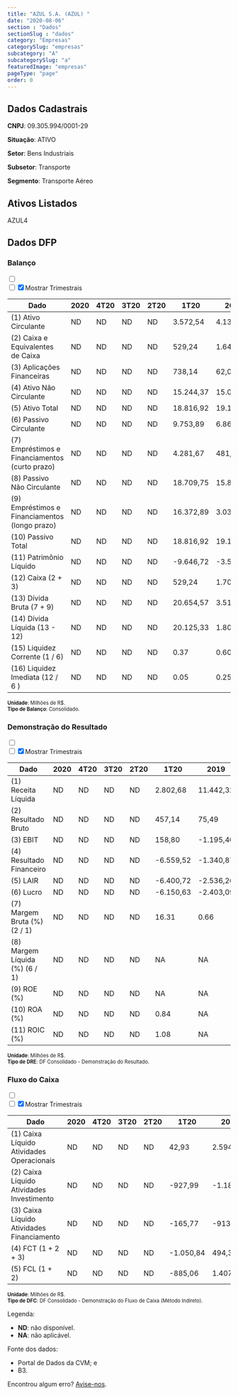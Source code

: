 ```yaml
---  
title: "AZUL S.A. (AZUL) "  
date: "2020-08-06"  
section : "Dados"  
sectionSlug : "dados"  
category: "Empresas"  
categorySlug: "empresas"  
subcategory: "A"  
subcategorySlug: "a"  
featuredImage: "empresas"  
pageType: "page"  
order: 0  
---
```



## Dados Cadastrais


**CNPJ**: 09.305.994/0001-29

**Situação**: ATIVO

**Setor**: Bens Industriais

**Subsetor**: Transporte

**Segmento**: Transporte Aéreo


## Ativos Listados


AZUL4 


## Dados DFP

### Balanço
  
<input type='checkbox' class='toggleCommand' id='toggleBalanco' name='toggleBalanco'>  
<div class='filter-group-balanco'>  
<div class='check_button_balanco'>  
<label for='toggleBalanco'>  
<input type='checkbox' data-filter-col='trimBalanco'><input type='checkbox' data-filter-col='trimBalanco' checked><span>Mostrar Trimestrais</span>  
</label>  
</div>  
</div>  
<div class='overflow balancoTableWrapper'>  
<table class='balancoTable'>  
<thead>  
<tr>  
<th class='dataHeader fixedLeftColumn'>Dado</th>  
<th>2020</th>  
<th class='trimHeader' data-col='trimBalanco'>4T20</th>  
<th class='trimHeader' data-col='trimBalanco'>3T20</th>  
<th class='trimHeader' data-col='trimBalanco'>2T20</th>  
<th class='trimHeader' data-col='trimBalanco'>1T20</th>  
<th>2019</th>  
<th class='trimHeader' data-col='trimBalanco'>4T19</th>  
<th class='trimHeader' data-col='trimBalanco'>3T19</th>  
<th class='trimHeader' data-col='trimBalanco'>2T19</th>  
<th class='trimHeader' data-col='trimBalanco'>1T19</th>  
<th>2018</th>  
<th class='trimHeader' data-col='trimBalanco'>4T18</th>  
<th class='trimHeader' data-col='trimBalanco'>3T18</th>  
<th class='trimHeader' data-col='trimBalanco'>2T18</th>  
<th class='trimHeader' data-col='trimBalanco'>1T18</th>  
<th>2017</th>  
<th class='trimHeader' data-col='trimBalanco'>4T17</th>  
<th class='trimHeader' data-col='trimBalanco'>3T17</th>  
<th class='trimHeader' data-col='trimBalanco'>2T17</th>  
<th class='trimHeader' data-col='trimBalanco'>1T17</th>  
<th>2016</th>  
<th class='trimHeader' data-col='trimBalanco'>4T16</th>  
<th class='trimHeader' data-col='trimBalanco'>3T16</th>  
<th class='trimHeader' data-col='trimBalanco'>2T16</th>  
<th class='trimHeader' data-col='trimBalanco'>1T16</th>  
<th>2015</th>  
<th class='trimHeader' data-col='trimBalanco'>4T15</th>  
<th class='trimHeader' data-col='trimBalanco'>3T15</th>  
<th class='trimHeader' data-col='trimBalanco'>2T15</th>  
<th class='trimHeader' data-col='trimBalanco'>1T15</th>  
</tr>  
</thead>  
<tbody>  
<tr class='trContaAtivo'>  
<td class='leftAlignCell rowDescription fixedLeftColumn'>(1) Ativo Circulante</td>  
<td>ND</td>  
<td data-col='trimBalanco' class='trimData'>ND</td>  
<td data-col='trimBalanco' class='trimData'>ND</td>  
<td data-col='trimBalanco' class='trimData'>ND</td>  
<td data-col='trimBalanco' class='trimData'>3.572,54</td>  
<td>4.138,73</td>  
<td data-col='trimBalanco' class='trimData'>4.138,73</td>  
<td data-col='trimBalanco' class='trimData'>4.055,77</td>  
<td data-col='trimBalanco' class='trimData'>3.888,64</td>  
<td data-col='trimBalanco' class='trimData'>3.585,74</td>  
<td>3.690,19</td>  
<td data-col='trimBalanco' class='trimData'>3.521,80</td>  
<td data-col='trimBalanco' class='trimData'>3.623,93</td>  
<td data-col='trimBalanco' class='trimData'>3.423,94</td>  
<td data-col='trimBalanco' class='trimData'>3.103,51</td>  
<td>3.304,34</td>  
<td data-col='trimBalanco' class='trimData'>3.304,34</td>  
<td data-col='trimBalanco' class='trimData'>2.663,01</td>  
<td data-col='trimBalanco' class='trimData'>2.639,74</td>  
<td data-col='trimBalanco' class='trimData'>3.304,34</td>  
<td>1.910,33</td>  
<td data-col='trimBalanco' class='trimData'>1.910,33</td>  
<td data-col='trimBalanco' class='trimData'>1.910,33</td>  
<td data-col='trimBalanco' class='trimData'>1.910,33</td>  
<td data-col='trimBalanco' class='trimData'>1.910,33</td>  
<td>1.855,10</td>  
<td data-col='trimBalanco' class='trimData'>1.855,10</td>  
<td data-col='trimBalanco' class='trimData'>ND</td>  
<td data-col='trimBalanco' class='trimData'>ND</td>  
<td data-col='trimBalanco' class='trimData'>ND</td>  
</tr>  
<tr class='trContaAtivo'>  
<td class='leftAlignCell rowDescription fixedLeftColumn'>(2) Caixa e Equivalentes de Caixa</td>  
<td>ND</td>  
<td data-col='trimBalanco' class='trimData'>ND</td>  
<td data-col='trimBalanco' class='trimData'>ND</td>  
<td data-col='trimBalanco' class='trimData'>ND</td>  
<td data-col='trimBalanco' class='trimData'>529,24</td>  
<td>1.647,88</td>  
<td data-col='trimBalanco' class='trimData'>1.647,88</td>  
<td data-col='trimBalanco' class='trimData'>1.522,08</td>  
<td data-col='trimBalanco' class='trimData'>1.213,00</td>  
<td data-col='trimBalanco' class='trimData'>908,39</td>  
<td>1.169,14</td>  
<td data-col='trimBalanco' class='trimData'>1.169,14</td>  
<td data-col='trimBalanco' class='trimData'>893,68</td>  
<td data-col='trimBalanco' class='trimData'>848,96</td>  
<td data-col='trimBalanco' class='trimData'>738,94</td>  
<td>762,32</td>  
<td data-col='trimBalanco' class='trimData'>762,32</td>  
<td data-col='trimBalanco' class='trimData'>485,86</td>  
<td data-col='trimBalanco' class='trimData'>500,91</td>  
<td data-col='trimBalanco' class='trimData'>762,32</td>  
<td>549,16</td>  
<td data-col='trimBalanco' class='trimData'>549,16</td>  
<td data-col='trimBalanco' class='trimData'>549,16</td>  
<td data-col='trimBalanco' class='trimData'>549,16</td>  
<td data-col='trimBalanco' class='trimData'>549,16</td>  
<td>636,50</td>  
<td data-col='trimBalanco' class='trimData'>636,50</td>  
<td data-col='trimBalanco' class='trimData'>ND</td>  
<td data-col='trimBalanco' class='trimData'>ND</td>  
<td data-col='trimBalanco' class='trimData'>ND</td>  
</tr>  
<tr class='trContaAtivo'>  
<td class='leftAlignCell rowDescription fixedLeftColumn'>(3) Aplicações Financeiras</td>  
<td>ND</td>  
<td data-col='trimBalanco' class='trimData'>ND</td>  
<td data-col='trimBalanco' class='trimData'>ND</td>  
<td data-col='trimBalanco' class='trimData'>ND</td>  
<td data-col='trimBalanco' class='trimData'>738,14</td>  
<td>62,01</td>  
<td data-col='trimBalanco' class='trimData'>62,01</td>  
<td data-col='trimBalanco' class='trimData'>41,05</td>  
<td data-col='trimBalanco' class='trimData'>261,78</td>  
<td data-col='trimBalanco' class='trimData'>396,82</td>  
<td>517,42</td>  
<td data-col='trimBalanco' class='trimData'>517,42</td>  
<td data-col='trimBalanco' class='trimData'>667,62</td>  
<td data-col='trimBalanco' class='trimData'>725,84</td>  
<td data-col='trimBalanco' class='trimData'>631,62</td>  
<td>1.044,96</td>  
<td data-col='trimBalanco' class='trimData'>1.044,96</td>  
<td data-col='trimBalanco' class='trimData'>971,65</td>  
<td data-col='trimBalanco' class='trimData'>973,24</td>  
<td data-col='trimBalanco' class='trimData'>1.044,96</td>  
<td>384,62</td>  
<td data-col='trimBalanco' class='trimData'>384,62</td>  
<td data-col='trimBalanco' class='trimData'>384,62</td>  
<td data-col='trimBalanco' class='trimData'>384,62</td>  
<td data-col='trimBalanco' class='trimData'>384,62</td>  
<td>110,57</td>  
<td data-col='trimBalanco' class='trimData'>110,57</td>  
<td data-col='trimBalanco' class='trimData'>ND</td>  
<td data-col='trimBalanco' class='trimData'>ND</td>  
<td data-col='trimBalanco' class='trimData'>ND</td>  
</tr>  
<tr class='trContaAtivo'>  
<td class='leftAlignCell rowDescription fixedLeftColumn'>(4) Ativo Não Circulante</td>  
<td>ND</td>  
<td data-col='trimBalanco' class='trimData'>ND</td>  
<td data-col='trimBalanco' class='trimData'>ND</td>  
<td data-col='trimBalanco' class='trimData'>ND</td>  
<td data-col='trimBalanco' class='trimData'>15.244,37</td>  
<td>15.058,76</td>  
<td data-col='trimBalanco' class='trimData'>15.058,76</td>  
<td data-col='trimBalanco' class='trimData'>14.552,91</td>  
<td data-col='trimBalanco' class='trimData'>13.847,39</td>  
<td data-col='trimBalanco' class='trimData'>13.156,34</td>  
<td>12.404,20</td>  
<td data-col='trimBalanco' class='trimData'>8.271,41</td>  
<td data-col='trimBalanco' class='trimData'>7.824,09</td>  
<td data-col='trimBalanco' class='trimData'>7.539,55</td>  
<td data-col='trimBalanco' class='trimData'>7.297,81</td>  
<td>7.012,27</td>  
<td data-col='trimBalanco' class='trimData'>7.012,27</td>  
<td data-col='trimBalanco' class='trimData'>6.346,83</td>  
<td data-col='trimBalanco' class='trimData'>6.544,55</td>  
<td data-col='trimBalanco' class='trimData'>7.012,27</td>  
<td>6.490,08</td>  
<td data-col='trimBalanco' class='trimData'>6.490,08</td>  
<td data-col='trimBalanco' class='trimData'>6.490,08</td>  
<td data-col='trimBalanco' class='trimData'>6.490,08</td>  
<td data-col='trimBalanco' class='trimData'>6.490,08</td>  
<td>5.984,06</td>  
<td data-col='trimBalanco' class='trimData'>5.984,06</td>  
<td data-col='trimBalanco' class='trimData'>ND</td>  
<td data-col='trimBalanco' class='trimData'>ND</td>  
<td data-col='trimBalanco' class='trimData'>ND</td>  
</tr>  
<tr class='trContaAtivo'>  
<td class='leftAlignCell rowDescription fixedLeftColumn'>(5) Ativo Total</td>  
<td>ND</td>  
<td data-col='trimBalanco' class='trimData'>ND</td>  
<td data-col='trimBalanco' class='trimData'>ND</td>  
<td data-col='trimBalanco' class='trimData'>ND</td>  
<td data-col='trimBalanco' class='trimData'>18.816,92</td>  
<td>19.197,49</td>  
<td data-col='trimBalanco' class='trimData'>19.197,49</td>  
<td data-col='trimBalanco' class='trimData'>18.608,68</td>  
<td data-col='trimBalanco' class='trimData'>17.736,03</td>  
<td data-col='trimBalanco' class='trimData'>16.742,08</td>  
<td>16.094,40</td>  
<td data-col='trimBalanco' class='trimData'>11.793,21</td>  
<td data-col='trimBalanco' class='trimData'>11.448,01</td>  
<td data-col='trimBalanco' class='trimData'>10.963,49</td>  
<td data-col='trimBalanco' class='trimData'>10.401,32</td>  
<td>10.316,62</td>  
<td data-col='trimBalanco' class='trimData'>10.316,62</td>  
<td data-col='trimBalanco' class='trimData'>9.009,84</td>  
<td data-col='trimBalanco' class='trimData'>9.184,30</td>  
<td data-col='trimBalanco' class='trimData'>10.316,62</td>  
<td>8.400,41</td>  
<td data-col='trimBalanco' class='trimData'>8.400,41</td>  
<td data-col='trimBalanco' class='trimData'>8.400,41</td>  
<td data-col='trimBalanco' class='trimData'>8.400,41</td>  
<td data-col='trimBalanco' class='trimData'>8.400,41</td>  
<td>7.839,16</td>  
<td data-col='trimBalanco' class='trimData'>7.839,16</td>  
<td data-col='trimBalanco' class='trimData'>ND</td>  
<td data-col='trimBalanco' class='trimData'>ND</td>  
<td data-col='trimBalanco' class='trimData'>ND</td>  
</tr>  
<tr class='trContaPassivo'>  
<td class='leftAlignCell rowDescription fixedLeftColumn'>(6) Passivo Circulante</td>  
<td>ND</td>  
<td data-col='trimBalanco' class='trimData'>ND</td>  
<td data-col='trimBalanco' class='trimData'>ND</td>  
<td data-col='trimBalanco' class='trimData'>ND</td>  
<td data-col='trimBalanco' class='trimData'>9.753,89</td>  
<td>6.862,02</td>  
<td data-col='trimBalanco' class='trimData'>6.862,02</td>  
<td data-col='trimBalanco' class='trimData'>6.061,99</td>  
<td data-col='trimBalanco' class='trimData'>5.735,15</td>  
<td data-col='trimBalanco' class='trimData'>5.193,44</td>  
<td>5.275,92</td>  
<td data-col='trimBalanco' class='trimData'>4.056,79</td>  
<td data-col='trimBalanco' class='trimData'>3.866,52</td>  
<td data-col='trimBalanco' class='trimData'>3.620,93</td>  
<td data-col='trimBalanco' class='trimData'>3.316,58</td>  
<td>3.334,36</td>  
<td data-col='trimBalanco' class='trimData'>3.334,36</td>  
<td data-col='trimBalanco' class='trimData'>3.806,83</td>  
<td data-col='trimBalanco' class='trimData'>3.625,78</td>  
<td data-col='trimBalanco' class='trimData'>3.334,36</td>  
<td>3.617,64</td>  
<td data-col='trimBalanco' class='trimData'>3.617,64</td>  
<td data-col='trimBalanco' class='trimData'>3.617,64</td>  
<td data-col='trimBalanco' class='trimData'>3.617,64</td>  
<td data-col='trimBalanco' class='trimData'>3.617,64</td>  
<td>4.059,82</td>  
<td data-col='trimBalanco' class='trimData'>4.059,82</td>  
<td data-col='trimBalanco' class='trimData'>ND</td>  
<td data-col='trimBalanco' class='trimData'>ND</td>  
<td data-col='trimBalanco' class='trimData'>ND</td>  
</tr>  
<tr class='trContaPassivo'>  
<td class='leftAlignCell rowDescription fixedLeftColumn'>(7) Empréstimos e Financiamentos (curto prazo)</td>  
<td>ND</td>  
<td data-col='trimBalanco' class='trimData'>ND</td>  
<td data-col='trimBalanco' class='trimData'>ND</td>  
<td data-col='trimBalanco' class='trimData'>ND</td>  
<td data-col='trimBalanco' class='trimData'>4.281,67</td>  
<td>481,23</td>  
<td data-col='trimBalanco' class='trimData'>481,23</td>  
<td data-col='trimBalanco' class='trimData'>273,61</td>  
<td data-col='trimBalanco' class='trimData'>227,30</td>  
<td data-col='trimBalanco' class='trimData'>155,74</td>  
<td>158,81</td>  
<td data-col='trimBalanco' class='trimData'>335,05</td>  
<td data-col='trimBalanco' class='trimData'>435,75</td>  
<td data-col='trimBalanco' class='trimData'>542,30</td>  
<td data-col='trimBalanco' class='trimData'>581,57</td>  
<td>568,23</td>  
<td data-col='trimBalanco' class='trimData'>568,23</td>  
<td data-col='trimBalanco' class='trimData'>1.011,12</td>  
<td data-col='trimBalanco' class='trimData'>1.101,16</td>  
<td data-col='trimBalanco' class='trimData'>568,23</td>  
<td>985,24</td>  
<td data-col='trimBalanco' class='trimData'>985,24</td>  
<td data-col='trimBalanco' class='trimData'>985,24</td>  
<td data-col='trimBalanco' class='trimData'>985,24</td>  
<td data-col='trimBalanco' class='trimData'>985,24</td>  
<td>1.249,30</td>  
<td data-col='trimBalanco' class='trimData'>1.249,30</td>  
<td data-col='trimBalanco' class='trimData'>ND</td>  
<td data-col='trimBalanco' class='trimData'>ND</td>  
<td data-col='trimBalanco' class='trimData'>ND</td>  
</tr>  
<tr class='trContaPassivo'>  
<td class='leftAlignCell rowDescription fixedLeftColumn'>(8) Passivo Não Circulante</td>  
<td>ND</td>  
<td data-col='trimBalanco' class='trimData'>ND</td>  
<td data-col='trimBalanco' class='trimData'>ND</td>  
<td data-col='trimBalanco' class='trimData'>ND</td>  
<td data-col='trimBalanco' class='trimData'>18.709,75</td>  
<td>15.854,64</td>  
<td data-col='trimBalanco' class='trimData'>15.854,64</td>  
<td data-col='trimBalanco' class='trimData'>13.191,48</td>  
<td data-col='trimBalanco' class='trimData'>12.089,31</td>  
<td data-col='trimBalanco' class='trimData'>12.020,53</td>  
<td>11.968,52</td>  
<td data-col='trimBalanco' class='trimData'>4.572,71</td>  
<td data-col='trimBalanco' class='trimData'>4.631,75</td>  
<td data-col='trimBalanco' class='trimData'>4.477,19</td>  
<td data-col='trimBalanco' class='trimData'>4.066,02</td>  
<td>4.148,65</td>  
<td data-col='trimBalanco' class='trimData'>4.148,65</td>  
<td data-col='trimBalanco' class='trimData'>2.685,45</td>  
<td data-col='trimBalanco' class='trimData'>3.270,34</td>  
<td data-col='trimBalanco' class='trimData'>4.148,65</td>  
<td>3.780,78</td>  
<td data-col='trimBalanco' class='trimData'>3.780,78</td>  
<td data-col='trimBalanco' class='trimData'>3.780,78</td>  
<td data-col='trimBalanco' class='trimData'>3.780,78</td>  
<td data-col='trimBalanco' class='trimData'>3.780,78</td>  
<td>4.171,51</td>  
<td data-col='trimBalanco' class='trimData'>4.171,51</td>  
<td data-col='trimBalanco' class='trimData'>ND</td>  
<td data-col='trimBalanco' class='trimData'>ND</td>  
<td data-col='trimBalanco' class='trimData'>ND</td>  
</tr>  
<tr class='trContaPassivo'>  
<td class='leftAlignCell rowDescription fixedLeftColumn'>(9) Empréstimos e Financiamentos (longo prazo)</td>  
<td>ND</td>  
<td data-col='trimBalanco' class='trimData'>ND</td>  
<td data-col='trimBalanco' class='trimData'>ND</td>  
<td data-col='trimBalanco' class='trimData'>ND</td>  
<td data-col='trimBalanco' class='trimData'>16.372,89</td>  
<td>3.036,93</td>  
<td data-col='trimBalanco' class='trimData'>3.036,93</td>  
<td data-col='trimBalanco' class='trimData'>3.121,66</td>  
<td data-col='trimBalanco' class='trimData'>2.823,92</td>  
<td data-col='trimBalanco' class='trimData'>2.882,44</td>  
<td>2.597,31</td>  
<td data-col='trimBalanco' class='trimData'>3.370,97</td>  
<td data-col='trimBalanco' class='trimData'>3.317,42</td>  
<td data-col='trimBalanco' class='trimData'>3.292,21</td>  
<td data-col='trimBalanco' class='trimData'>2.806,04</td>  
<td>2.921,65</td>  
<td data-col='trimBalanco' class='trimData'>2.921,65</td>  
<td data-col='trimBalanco' class='trimData'>1.893,85</td>  
<td data-col='trimBalanco' class='trimData'>2.540,69</td>  
<td data-col='trimBalanco' class='trimData'>2.921,65</td>  
<td>3.049,26</td>  
<td data-col='trimBalanco' class='trimData'>3.049,26</td>  
<td data-col='trimBalanco' class='trimData'>3.049,26</td>  
<td data-col='trimBalanco' class='trimData'>3.049,26</td>  
<td data-col='trimBalanco' class='trimData'>3.049,26</td>  
<td>3.561,64</td>  
<td data-col='trimBalanco' class='trimData'>3.561,64</td>  
<td data-col='trimBalanco' class='trimData'>ND</td>  
<td data-col='trimBalanco' class='trimData'>ND</td>  
<td data-col='trimBalanco' class='trimData'>ND</td>  
</tr>  
<tr class='trContaPassivo'>  
<td class='leftAlignCell rowDescription fixedLeftColumn'>(10) Passivo Total</td>  
<td>ND</td>  
<td data-col='trimBalanco' class='trimData'>ND</td>  
<td data-col='trimBalanco' class='trimData'>ND</td>  
<td data-col='trimBalanco' class='trimData'>ND</td>  
<td data-col='trimBalanco' class='trimData'>18.816,92</td>  
<td>19.197,49</td>  
<td data-col='trimBalanco' class='trimData'>19.197,49</td>  
<td data-col='trimBalanco' class='trimData'>18.608,68</td>  
<td data-col='trimBalanco' class='trimData'>17.736,03</td>  
<td data-col='trimBalanco' class='trimData'>16.742,08</td>  
<td>16.094,40</td>  
<td data-col='trimBalanco' class='trimData'>11.793,21</td>  
<td data-col='trimBalanco' class='trimData'>11.448,01</td>  
<td data-col='trimBalanco' class='trimData'>10.963,49</td>  
<td data-col='trimBalanco' class='trimData'>10.401,32</td>  
<td>10.316,62</td>  
<td data-col='trimBalanco' class='trimData'>10.316,62</td>  
<td data-col='trimBalanco' class='trimData'>9.009,84</td>  
<td data-col='trimBalanco' class='trimData'>9.184,30</td>  
<td data-col='trimBalanco' class='trimData'>10.316,62</td>  
<td>8.400,41</td>  
<td data-col='trimBalanco' class='trimData'>8.400,41</td>  
<td data-col='trimBalanco' class='trimData'>8.400,41</td>  
<td data-col='trimBalanco' class='trimData'>8.400,41</td>  
<td data-col='trimBalanco' class='trimData'>8.400,41</td>  
<td>7.839,16</td>  
<td data-col='trimBalanco' class='trimData'>7.839,16</td>  
<td data-col='trimBalanco' class='trimData'>ND</td>  
<td data-col='trimBalanco' class='trimData'>ND</td>  
<td data-col='trimBalanco' class='trimData'>ND</td>  
</tr>  
<tr class='trContaPassivo'>  
<td class='leftAlignCell rowDescription fixedLeftColumn'>(11) Patrimônio Líquido</td>  
<td>ND</td>  
<td data-col='trimBalanco' class='trimData'>ND</td>  
<td data-col='trimBalanco' class='trimData'>ND</td>  
<td data-col='trimBalanco' class='trimData'>ND</td>  
<td class='negativeNumber trimData' data-col='trimBalanco' >-9.646,72</td>  
<td class='negativeNumber'>-3.519,17</td>  
<td class='negativeNumber trimData' data-col='trimBalanco' >-3.519,17</td>  
<td class='negativeNumber trimData' data-col='trimBalanco' >-644,79</td>  
<td class='negativeNumber trimData' data-col='trimBalanco' >-88,43</td>  
<td class='negativeNumber trimData' data-col='trimBalanco' >-471,89</td>  
<td class='negativeNumber'>-1.150,04</td>  
<td data-col='trimBalanco' class='trimData'>3.163,70</td>  
<td data-col='trimBalanco' class='trimData'>2.949,75</td>  
<td data-col='trimBalanco' class='trimData'>2.865,36</td>  
<td data-col='trimBalanco' class='trimData'>3.018,72</td>  
<td>2.833,61</td>  
<td data-col='trimBalanco' class='trimData'>2.833,61</td>  
<td data-col='trimBalanco' class='trimData'>2.517,57</td>  
<td data-col='trimBalanco' class='trimData'>2.288,17</td>  
<td data-col='trimBalanco' class='trimData'>2.833,61</td>  
<td>1.001,99</td>  
<td data-col='trimBalanco' class='trimData'>1.001,99</td>  
<td data-col='trimBalanco' class='trimData'>1.001,99</td>  
<td data-col='trimBalanco' class='trimData'>1.001,99</td>  
<td data-col='trimBalanco' class='trimData'>1.001,99</td>  
<td class='negativeNumber'>-392,17</td>  
<td class='negativeNumber trimData' data-col='trimBalanco' >-392,17</td>  
<td data-col='trimBalanco' class='trimData'>ND</td>  
<td data-col='trimBalanco' class='trimData'>ND</td>  
<td data-col='trimBalanco' class='trimData'>ND</td>  
</tr>  
<tr>  
<td class='leftAlignCell rowDescription fixedLeftColumn'>(12) Caixa (2 + 3)</td>  
<td>ND</td>  
<td data-col='trimBalanco' class='trimData'>ND</td>  
<td data-col='trimBalanco' class='trimData'>ND</td>  
<td data-col='trimBalanco' class='trimData'>ND</td>  
<td class='positiveNumber trimData' data-col='trimBalanco'>529,24</td>  
<td class='positiveNumber'>1.709,89</td>  
<td class='positiveNumber trimData' data-col='trimBalanco'>1.647,88</td>  
<td class='positiveNumber trimData' data-col='trimBalanco'>1.522,08</td>  
<td class='positiveNumber trimData' data-col='trimBalanco'>1.213,00</td>  
<td class='positiveNumber trimData' data-col='trimBalanco'>908,39</td>  
<td class='positiveNumber'>1.686,56</td>  
<td class='positiveNumber trimData' data-col='trimBalanco'>1.169,14</td>  
<td class='positiveNumber trimData' data-col='trimBalanco'>893,68</td>  
<td class='positiveNumber trimData' data-col='trimBalanco'>848,96</td>  
<td class='positiveNumber trimData' data-col='trimBalanco'>738,94</td>  
<td class='positiveNumber'>1.807,28</td>  
<td class='positiveNumber trimData' data-col='trimBalanco'>762,32</td>  
<td class='positiveNumber trimData' data-col='trimBalanco'>485,86</td>  
<td class='positiveNumber trimData' data-col='trimBalanco'>500,91</td>  
<td class='positiveNumber trimData' data-col='trimBalanco'>762,32</td>  
<td class='positiveNumber'>933,78</td>  
<td class='positiveNumber trimData' data-col='trimBalanco'>549,16</td>  
<td class='positiveNumber trimData' data-col='trimBalanco'>549,16</td>  
<td class='positiveNumber trimData' data-col='trimBalanco'>549,16</td>  
<td class='positiveNumber trimData' data-col='trimBalanco'>549,16</td>  
<td class='positiveNumber'>747,07</td>  
<td class='positiveNumber trimData' data-col='trimBalanco'>636,50</td>  
<td data-col='trimBalanco' class='trimData'>ND</td>  
<td data-col='trimBalanco' class='trimData'>ND</td>  
<td data-col='trimBalanco' class='trimData'>ND</td>  
</tr>  
<tr class='trDividaBruta'>  
<td class='leftAlignCell rowDescription fixedLeftColumn'>(13) Dívida Bruta (7 + 9)</td>  
<td>ND</td>  
<td data-col='trimBalanco' class='trimData'>ND</td>  
<td data-col='trimBalanco' class='trimData'>ND</td>  
<td data-col='trimBalanco' class='trimData'>ND</td>  
<td class='negativeNumber trimData' data-col='trimBalanco'>20.654,57</td>  
<td class='negativeNumber'>3.518,16</td>  
<td class='negativeNumber trimData' data-col='trimBalanco'>3.518,16</td>  
<td class='negativeNumber trimData' data-col='trimBalanco'>3.395,28</td>  
<td class='negativeNumber trimData' data-col='trimBalanco'>3.051,22</td>  
<td class='negativeNumber trimData' data-col='trimBalanco'>3.038,18</td>  
<td class='negativeNumber'>2.756,13</td>  
<td class='negativeNumber trimData' data-col='trimBalanco'>3.706,02</td>  
<td class='negativeNumber trimData' data-col='trimBalanco'>3.753,17</td>  
<td class='negativeNumber trimData' data-col='trimBalanco'>3.834,52</td>  
<td class='negativeNumber trimData' data-col='trimBalanco'>3.387,60</td>  
<td class='negativeNumber'>3.489,89</td>  
<td class='negativeNumber trimData' data-col='trimBalanco'>3.489,89</td>  
<td class='negativeNumber trimData' data-col='trimBalanco'>2.904,96</td>  
<td class='negativeNumber trimData' data-col='trimBalanco'>3.641,85</td>  
<td class='negativeNumber trimData' data-col='trimBalanco'>3.489,89</td>  
<td class='negativeNumber'>4.034,49</td>  
<td class='negativeNumber trimData' data-col='trimBalanco'>4.034,49</td>  
<td class='negativeNumber trimData' data-col='trimBalanco'>4.034,49</td>  
<td class='negativeNumber trimData' data-col='trimBalanco'>4.034,49</td>  
<td class='negativeNumber trimData' data-col='trimBalanco'>4.034,49</td>  
<td class='negativeNumber'>4.810,94</td>  
<td class='negativeNumber trimData' data-col='trimBalanco'>4.810,94</td>  
<td data-col='trimBalanco' class='trimData'>ND</td>  
<td data-col='trimBalanco' class='trimData'>ND</td>  
<td data-col='trimBalanco' class='trimData'>ND</td>  
</tr>  
<tr>  
<td class='leftAlignCell rowDescription fixedLeftColumn'>(14) Dívida Líquida  (13 - 12)</td>  
<td>ND</td>  
<td data-col='trimBalanco' class='trimData'>ND</td>  
<td data-col='trimBalanco' class='trimData'>ND</td>  
<td data-col='trimBalanco' class='trimData'>ND</td>  
<td class='negativeNumber trimData' data-col='trimBalanco'>20.125,33</td>  
<td class='negativeNumber'>1.808,27</td>  
<td class='negativeNumber trimData' data-col='trimBalanco'>1.870,28</td>  
<td class='negativeNumber trimData' data-col='trimBalanco'>1.873,19</td>  
<td class='negativeNumber trimData' data-col='trimBalanco'>1.838,22</td>  
<td class='negativeNumber trimData' data-col='trimBalanco'>2.129,79</td>  
<td class='negativeNumber'>1.069,57</td>  
<td class='negativeNumber trimData' data-col='trimBalanco'>2.536,89</td>  
<td class='negativeNumber trimData' data-col='trimBalanco'>2.859,49</td>  
<td class='negativeNumber trimData' data-col='trimBalanco'>2.985,56</td>  
<td class='negativeNumber trimData' data-col='trimBalanco'>2.648,66</td>  
<td class='negativeNumber'>1.682,61</td>  
<td class='negativeNumber trimData' data-col='trimBalanco'>2.727,57</td>  
<td class='negativeNumber trimData' data-col='trimBalanco'>2.419,10</td>  
<td class='negativeNumber trimData' data-col='trimBalanco'>3.140,94</td>  
<td class='negativeNumber trimData' data-col='trimBalanco'>2.727,57</td>  
<td class='negativeNumber'>3.100,72</td>  
<td class='negativeNumber trimData' data-col='trimBalanco'>3.485,33</td>  
<td class='negativeNumber trimData' data-col='trimBalanco'>3.485,33</td>  
<td class='negativeNumber trimData' data-col='trimBalanco'>3.485,33</td>  
<td class='negativeNumber trimData' data-col='trimBalanco'>3.485,33</td>  
<td class='negativeNumber'>4.063,87</td>  
<td class='negativeNumber trimData' data-col='trimBalanco'>4.174,44</td>  
<td data-col='trimBalanco' class='trimData'>ND</td>  
<td data-col='trimBalanco' class='trimData'>ND</td>  
<td data-col='trimBalanco' class='trimData'>ND</td>  
</tr>  
<tr>  
<td class='leftAlignCell rowDescription fixedLeftColumn'>(15) Liquidez Corrente (1 / 6)</td>  
<td>ND</td>  
<td data-col='trimBalanco' class='trimData'>ND</td>  
<td data-col='trimBalanco' class='trimData'>ND</td>  
<td data-col='trimBalanco' class='trimData'>ND</td>  
<td data-col='trimBalanco' class='trimData'>0.37</td>  
<td>0.60</td>  
<td data-col='trimBalanco' class='trimData'>0.60</td>  
<td data-col='trimBalanco' class='trimData'>0.67</td>  
<td data-col='trimBalanco' class='trimData'>0.68</td>  
<td data-col='trimBalanco' class='trimData'>0.69</td>  
<td>0.70</td>  
<td data-col='trimBalanco' class='trimData'>0.87</td>  
<td data-col='trimBalanco' class='trimData'>0.94</td>  
<td data-col='trimBalanco' class='trimData'>0.95</td>  
<td data-col='trimBalanco' class='trimData'>0.94</td>  
<td>0.99</td>  
<td data-col='trimBalanco' class='trimData'>0.99</td>  
<td data-col='trimBalanco' class='trimData'>0.70</td>  
<td data-col='trimBalanco' class='trimData'>0.73</td>  
<td data-col='trimBalanco' class='trimData'>0.99</td>  
<td>0.53</td>  
<td data-col='trimBalanco' class='trimData'>0.53</td>  
<td data-col='trimBalanco' class='trimData'>0.53</td>  
<td data-col='trimBalanco' class='trimData'>0.53</td>  
<td data-col='trimBalanco' class='trimData'>0.53</td>  
<td>0.46</td>  
<td data-col='trimBalanco' class='trimData'>0.46</td>  
<td data-col='trimBalanco' class='trimData'>ND</td>  
<td data-col='trimBalanco' class='trimData'>ND</td>  
<td data-col='trimBalanco' class='trimData'>ND</td>  
</tr>  
<tr>  
<td class='leftAlignCell rowDescription fixedLeftColumn'>(16) Liquidez Imediata  (12 / 6 )</td>  
<td>ND</td>  
<td data-col='trimBalanco' class='trimData'>ND</td>  
<td data-col='trimBalanco' class='trimData'>ND</td>  
<td data-col='trimBalanco' class='trimData'>ND</td>  
<td data-col='trimBalanco' class='trimData'>0.05</td>  
<td>0.25</td>  
<td data-col='trimBalanco' class='trimData'>0.24</td>  
<td data-col='trimBalanco' class='trimData'>0.25</td>  
<td data-col='trimBalanco' class='trimData'>0.21</td>  
<td data-col='trimBalanco' class='trimData'>0.17</td>  
<td>0.32</td>  
<td data-col='trimBalanco' class='trimData'>0.29</td>  
<td data-col='trimBalanco' class='trimData'>0.23</td>  
<td data-col='trimBalanco' class='trimData'>0.23</td>  
<td data-col='trimBalanco' class='trimData'>0.22</td>  
<td>0.54</td>  
<td data-col='trimBalanco' class='trimData'>0.23</td>  
<td data-col='trimBalanco' class='trimData'>0.13</td>  
<td data-col='trimBalanco' class='trimData'>0.14</td>  
<td data-col='trimBalanco' class='trimData'>0.23</td>  
<td>0.26</td>  
<td data-col='trimBalanco' class='trimData'>0.15</td>  
<td data-col='trimBalanco' class='trimData'>0.15</td>  
<td data-col='trimBalanco' class='trimData'>0.15</td>  
<td data-col='trimBalanco' class='trimData'>0.15</td>  
<td>0.18</td>  
<td data-col='trimBalanco' class='trimData'>0.16</td>  
<td data-col='trimBalanco' class='trimData'>ND</td>  
<td data-col='trimBalanco' class='trimData'>ND</td>  
<td data-col='trimBalanco' class='trimData'>ND</td>  
</tr>  
</tbody>  
</table>  
</div>  
<p style='font-size:0.7rem; margin:0px;'><strong>Unidade</strong>: Milhões de R$.</p>  
<p style='font-size:0.7rem; margin:0px;'><strong>Tipo de Balanço</strong>: Consolidado.</p>


### Demonstração do Resultado
  
<input type='checkbox' class='toggleCommand' id='toggleDRE' name='toggleDRE'>  
<div class='filter-group-dre'>  
<div class='check_button_dre'>  
<label for='toggleDRE'>  
<input type='checkbox' data-filter-col='trimDRE'><input type='checkbox' data-filter-col='trimDRE' checked><span>Mostrar Trimestrais</span>  
</label>  
</div>  
</div>  
<div class='overflow balancoTableWrapper'>  
<table class='balancoTable'>  
<thead>  
<tr>  
<th class='dataHeader fixedLeftColumn'>Dado</th>  
<th>2020</th>  
<th class='trimHeader' data-col='trimDRE'>4T20</th>  
<th class='trimHeader' data-col='trimDRE'>3T20</th>  
<th class='trimHeader' data-col='trimDRE'>2T20</th>  
<th class='trimHeader' data-col='trimDRE'>1T20</th>  
<th>2019</th>  
<th class='trimHeader' data-col='trimDRE'>4T19</th>  
<th class='trimHeader' data-col='trimDRE'>3T19</th>  
<th class='trimHeader' data-col='trimDRE'>2T19</th>  
<th class='trimHeader' data-col='trimDRE'>1T19</th>  
<th>2018</th>  
<th class='trimHeader' data-col='trimDRE'>4T18</th>  
<th class='trimHeader' data-col='trimDRE'>3T18</th>  
<th class='trimHeader' data-col='trimDRE'>2T18</th>  
<th class='trimHeader' data-col='trimDRE'>1T18</th>  
<th>2017</th>  
<th class='trimHeader' data-col='trimDRE'>4T17</th>  
<th class='trimHeader' data-col='trimDRE'>3T17</th>  
<th class='trimHeader' data-col='trimDRE'>2T17</th>  
<th class='trimHeader' data-col='trimDRE'>1T17</th>  
<th>2016</th>  
<th class='trimHeader' data-col='trimDRE'>4T16</th>  
<th class='trimHeader' data-col='trimDRE'>3T16</th>  
<th class='trimHeader' data-col='trimDRE'>2T16</th>  
<th class='trimHeader' data-col='trimDRE'>1T16</th>  
<th>2015</th>  
<th class='trimHeader' data-col='trimDRE'>4T15</th>  
<th class='trimHeader' data-col='trimDRE'>3T15</th>  
<th class='trimHeader' data-col='trimDRE'>2T15</th>  
<th class='trimHeader' data-col='trimDRE'>1T15</th>  
</tr>  
</thead>  
<tbody>  
<tr class='trDRE'>  
<td class='leftAlignCell rowDescription fixedLeftColumn'>(1) Receita Líquida</td>  
<td>ND</td>  
<td data-col='trimDRE' class='trimData'>ND</td>  
<td data-col='trimDRE' class='trimData'>ND</td>  
<td data-col='trimDRE' class='trimData'>ND</td>  
<td data-col='trimDRE' class='trimData' >2.802,68</td>  
<td>11.442,32</td>  
<td data-col='trimDRE' class='trimData' >3.251,90</td>  
<td data-col='trimDRE' class='trimData' >3.030,73</td>  
<td data-col='trimDRE' class='trimData' >2.617,70</td>  
<td data-col='trimDRE' class='trimData' >2.541,99</td>  
<td>9.057,06</td>  
<td data-col='trimDRE' class='trimData' >2.480,43</td>  
<td data-col='trimDRE' class='trimData' >2.441,65</td>  
<td data-col='trimDRE' class='trimData' >2.017,88</td>  
<td data-col='trimDRE' class='trimData' >2.213,40</td>  
<td>7.789,50</td>  
<td data-col='trimDRE' class='trimData' >2.194,26</td>  
<td data-col='trimDRE' class='trimData' >1.998,19</td>  
<td data-col='trimDRE' class='trimData' >1.723,26</td>  
<td data-col='trimDRE' class='trimData' >1.873,79</td>  
<td>6.669,89</td>  
<td data-col='trimDRE' class='trimData' >1.820,59</td>  
<td data-col='trimDRE' class='trimData' >1.736,82</td>  
<td data-col='trimDRE' class='trimData' >1.443,95</td>  
<td data-col='trimDRE' class='trimData' >1.668,53</td>  
<td>6.257,87</td>  
<td data-col='trimDRE' class='trimData' >6.257,87</td>  
<td data-col='trimDRE' class='trimData'>ND</td>  
<td data-col='trimDRE' class='trimData'>ND</td>  
<td data-col='trimDRE' class='trimData'>ND</td>  
</tr>  
<tr class='trDRE'>  
<td class='leftAlignCell rowDescription fixedLeftColumn'>(2) Resultado Bruto</td>  
<td>ND</td>  
<td data-col='trimDRE' class='trimData'>ND</td>  
<td data-col='trimDRE' class='trimData'>ND</td>  
<td data-col='trimDRE' class='trimData'>ND</td>  
<td data-col='trimDRE' class='trimData positiveNumberGreen' >457,14</td>  
<td class='positiveNumberGreen'>75,49</td>  
<td data-col='trimDRE' class='trimData negativeNumber' >-2.072,68</td>  
<td data-col='trimDRE' class='trimData positiveNumberGreen' >885,38</td>  
<td data-col='trimDRE' class='trimData positiveNumberGreen' >639,17</td>  
<td data-col='trimDRE' class='trimData positiveNumberGreen' >623,63</td>  
<td class='positiveNumberGreen'>2.265,42</td>  
<td data-col='trimDRE' class='trimData positiveNumberGreen' >568,54</td>  
<td data-col='trimDRE' class='trimData positiveNumberGreen' >457,50</td>  
<td data-col='trimDRE' class='trimData positiveNumberGreen' >46,89</td>  
<td data-col='trimDRE' class='trimData positiveNumberGreen' >524,31</td>  
<td class='positiveNumberGreen'>1.806,12</td>  
<td data-col='trimDRE' class='trimData positiveNumberGreen' >590,13</td>  
<td data-col='trimDRE' class='trimData positiveNumberGreen' >503,84</td>  
<td data-col='trimDRE' class='trimData positiveNumberGreen' >302,92</td>  
<td data-col='trimDRE' class='trimData positiveNumberGreen' >409,22</td>  
<td class='positiveNumberGreen'>1.218,77</td>  
<td data-col='trimDRE' class='trimData positiveNumberGreen' >399,70</td>  
<td data-col='trimDRE' class='trimData positiveNumberGreen' >388,58</td>  
<td data-col='trimDRE' class='trimData positiveNumberGreen' >217,87</td>  
<td data-col='trimDRE' class='trimData positiveNumberGreen' >212,62</td>  
<td class='positiveNumberGreen'>620,78</td>  
<td data-col='trimDRE' class='trimData positiveNumberGreen' >620,78</td>  
<td data-col='trimDRE' class='trimData'>ND</td>  
<td data-col='trimDRE' class='trimData'>ND</td>  
<td data-col='trimDRE' class='trimData'>ND</td>  
</tr>  
<tr class='trDRE'>  
<td class='leftAlignCell rowDescription fixedLeftColumn'>(3) EBIT</td>  
<td>ND</td>  
<td data-col='trimDRE' class='trimData'>ND</td>  
<td data-col='trimDRE' class='trimData'>ND</td>  
<td data-col='trimDRE' class='trimData'>ND</td>  
<td data-col='trimDRE' class='trimData positiveNumberGreen' >158,80</td>  
<td class='negativeNumber'>-1.195,40</td>  
<td data-col='trimDRE' class='trimData negativeNumber' >-2.414,28</td>  
<td data-col='trimDRE' class='trimData positiveNumberGreen' >543,41</td>  
<td data-col='trimDRE' class='trimData positiveNumberGreen' >339,87</td>  
<td data-col='trimDRE' class='trimData positiveNumberGreen' >335,60</td>  
<td class='positiveNumberGreen'>1.193,62</td>  
<td data-col='trimDRE' class='trimData positiveNumberGreen' >282,93</td>  
<td data-col='trimDRE' class='trimData positiveNumberGreen' >174,11</td>  
<td data-col='trimDRE' class='trimData negativeNumber' >-207,52</td>  
<td data-col='trimDRE' class='trimData positiveNumberGreen' >275,93</td>  
<td class='positiveNumberGreen'>865,02</td>  
<td data-col='trimDRE' class='trimData positiveNumberGreen' >305,60</td>  
<td data-col='trimDRE' class='trimData positiveNumberGreen' >249,28</td>  
<td data-col='trimDRE' class='trimData positiveNumberGreen' >104,93</td>  
<td data-col='trimDRE' class='trimData positiveNumberGreen' >205,21</td>  
<td class='positiveNumberGreen'>344,29</td>  
<td data-col='trimDRE' class='trimData positiveNumberGreen' >169,97</td>  
<td data-col='trimDRE' class='trimData positiveNumberGreen' >166,04</td>  
<td data-col='trimDRE' class='trimData positiveNumberGreen' >1,32</td>  
<td data-col='trimDRE' class='trimData positiveNumberGreen' >6,96</td>  
<td class='negativeNumber'>-167,59</td>  
<td data-col='trimDRE' class='trimData negativeNumber' >-167,59</td>  
<td data-col='trimDRE' class='trimData'>ND</td>  
<td data-col='trimDRE' class='trimData'>ND</td>  
<td data-col='trimDRE' class='trimData'>ND</td>  
</tr>  
<tr class='trDRE'>  
<td class='leftAlignCell rowDescription fixedLeftColumn'>(4) Resultado Financeiro</td>  
<td>ND</td>  
<td data-col='trimDRE' class='trimData'>ND</td>  
<td data-col='trimDRE' class='trimData'>ND</td>  
<td data-col='trimDRE' class='trimData'>ND</td>  
<td data-col='trimDRE' class='trimData negativeNumber' >-6.559,52</td>  
<td class='negativeNumber'>-1.340,87</td>  
<td data-col='trimDRE' class='trimData negativeNumber' >-37,84</td>  
<td data-col='trimDRE' class='trimData negativeNumber' >-1.003,61</td>  
<td data-col='trimDRE' class='trimData negativeNumber' >-40,47</td>  
<td data-col='trimDRE' class='trimData negativeNumber' >-258,94</td>  
<td class='negativeNumber'>-1.646,55</td>  
<td data-col='trimDRE' class='trimData negativeNumber' >-107,42</td>  
<td data-col='trimDRE' class='trimData positiveNumberGreen' >1,48</td>  
<td data-col='trimDRE' class='trimData positiveNumberGreen' >188,44</td>  
<td data-col='trimDRE' class='trimData negativeNumber' >-5,84</td>  
<td class='negativeNumber'>-267,18</td>  
<td data-col='trimDRE' class='trimData positiveNumberGreen' >72,36</td>  
<td data-col='trimDRE' class='trimData negativeNumber' >-45,41</td>  
<td data-col='trimDRE' class='trimData negativeNumber' >-149,41</td>  
<td data-col='trimDRE' class='trimData negativeNumber' >-144,71</td>  
<td class='negativeNumber'>-326,62</td>  
<td data-col='trimDRE' class='trimData negativeNumber' >-57,68</td>  
<td data-col='trimDRE' class='trimData negativeNumber' >-151,11</td>  
<td data-col='trimDRE' class='trimData negativeNumber' >-43,40</td>  
<td data-col='trimDRE' class='trimData negativeNumber' >-74,43</td>  
<td class='negativeNumber'>-909,84</td>  
<td data-col='trimDRE' class='trimData negativeNumber' >-909,84</td>  
<td data-col='trimDRE' class='trimData'>ND</td>  
<td data-col='trimDRE' class='trimData'>ND</td>  
<td data-col='trimDRE' class='trimData'>ND</td>  
</tr>  
<tr class='trDRE'>  
<td class='leftAlignCell rowDescription fixedLeftColumn'>(5) LAIR</td>  
<td>ND</td>  
<td data-col='trimDRE' class='trimData'>ND</td>  
<td data-col='trimDRE' class='trimData'>ND</td>  
<td data-col='trimDRE' class='trimData'>ND</td>  
<td data-col='trimDRE' class='trimData negativeNumber' >-6.400,72</td>  
<td class='negativeNumber'>-2.536,26</td>  
<td data-col='trimDRE' class='trimData negativeNumber' >-2.452,13</td>  
<td data-col='trimDRE' class='trimData negativeNumber' >-460,19</td>  
<td data-col='trimDRE' class='trimData positiveNumberGreen' >299,40</td>  
<td data-col='trimDRE' class='trimData positiveNumberGreen' >76,66</td>  
<td class='negativeNumber'>-452,93</td>  
<td data-col='trimDRE' class='trimData positiveNumberGreen' >175,52</td>  
<td data-col='trimDRE' class='trimData positiveNumberGreen' >175,59</td>  
<td data-col='trimDRE' class='trimData negativeNumber' >-19,08</td>  
<td data-col='trimDRE' class='trimData positiveNumberGreen' >270,08</td>  
<td class='positiveNumberGreen'>597,84</td>  
<td data-col='trimDRE' class='trimData positiveNumberGreen' >377,96</td>  
<td data-col='trimDRE' class='trimData positiveNumberGreen' >203,87</td>  
<td data-col='trimDRE' class='trimData negativeNumber' >-44,48</td>  
<td data-col='trimDRE' class='trimData positiveNumberGreen' >60,50</td>  
<td class='positiveNumberGreen'>17,67</td>  
<td data-col='trimDRE' class='trimData positiveNumberGreen' >112,29</td>  
<td data-col='trimDRE' class='trimData positiveNumberGreen' >14,93</td>  
<td data-col='trimDRE' class='trimData negativeNumber' >-42,08</td>  
<td data-col='trimDRE' class='trimData negativeNumber' >-67,47</td>  
<td class='negativeNumber'>-1.077,42</td>  
<td data-col='trimDRE' class='trimData negativeNumber' >-1.077,42</td>  
<td data-col='trimDRE' class='trimData'>ND</td>  
<td data-col='trimDRE' class='trimData'>ND</td>  
<td data-col='trimDRE' class='trimData'>ND</td>  
</tr>  
<tr class='trDRE'>  
<td class='leftAlignCell rowDescription fixedLeftColumn'>(6) Lucro</td>  
<td>ND</td>  
<td data-col='trimDRE' class='trimData'>ND</td>  
<td data-col='trimDRE' class='trimData'>ND</td>  
<td data-col='trimDRE' class='trimData'>ND</td>  
<td data-col='trimDRE' class='trimData negativeNumber' >-6.150,63</td>  
<td class='negativeNumber'>-2.403,09</td>  
<td data-col='trimDRE' class='trimData negativeNumber' >-2.432,45</td>  
<td data-col='trimDRE' class='trimData negativeNumber' >-453,81</td>  
<td data-col='trimDRE' class='trimData positiveNumberGreen' >345,49</td>  
<td data-col='trimDRE' class='trimData positiveNumberGreen' >137,68</td>  
<td class='negativeNumber'>-635,73</td>  
<td data-col='trimDRE' class='trimData positiveNumberGreen' >138,17</td>  
<td data-col='trimDRE' class='trimData positiveNumberGreen' >116,57</td>  
<td data-col='trimDRE' class='trimData negativeNumber' >-45,01</td>  
<td data-col='trimDRE' class='trimData positiveNumberGreen' >210,54</td>  
<td class='positiveNumberGreen'>529,04</td>  
<td data-col='trimDRE' class='trimData positiveNumberGreen' >303,66</td>  
<td data-col='trimDRE' class='trimData positiveNumberGreen' >204,03</td>  
<td data-col='trimDRE' class='trimData negativeNumber' >-33,95</td>  
<td data-col='trimDRE' class='trimData positiveNumberGreen' >55,30</td>  
<td class='negativeNumber'>-126,31</td>  
<td data-col='trimDRE' class='trimData positiveNumberGreen' >51,30</td>  
<td data-col='trimDRE' class='trimData positiveNumberGreen' >9,45</td>  
<td data-col='trimDRE' class='trimData negativeNumber' >-120,14</td>  
<td data-col='trimDRE' class='trimData negativeNumber' >-66,92</td>  
<td class='negativeNumber'>-1.074,90</td>  
<td data-col='trimDRE' class='trimData negativeNumber' >-1.074,90</td>  
<td data-col='trimDRE' class='trimData'>ND</td>  
<td data-col='trimDRE' class='trimData'>ND</td>  
<td data-col='trimDRE' class='trimData'>ND</td>  
</tr>  
<tr class='trDREMargem'>  
<td class='leftAlignCell rowDescription fixedLeftColumn'>(7) Margem Bruta (%) (2 / 1)</td>  
<td>ND</td>  
<td data-col='trimDRE' class='trimData'>ND</td>  
<td data-col='trimDRE' class='trimData'>ND</td>  
<td data-col='trimDRE' class='trimData'>ND</td>  
<td data-col='trimDRE' class='trimData'>16.31</td>  
<td>0.66</td>  
<td data-col='trimDRE' class='trimData'>NA</td>  
<td data-col='trimDRE' class='trimData'>29.21</td>  
<td data-col='trimDRE' class='trimData'>24.42</td>  
<td data-col='trimDRE' class='trimData'>24.53</td>  
<td>25.01</td>  
<td data-col='trimDRE' class='trimData'>22.92</td>  
<td data-col='trimDRE' class='trimData'>18.74</td>  
<td data-col='trimDRE' class='trimData'>2.32</td>  
<td data-col='trimDRE' class='trimData'>23.69</td>  
<td>23.19</td>  
<td data-col='trimDRE' class='trimData'>26.89</td>  
<td data-col='trimDRE' class='trimData'>25.21</td>  
<td data-col='trimDRE' class='trimData'>17.58</td>  
<td data-col='trimDRE' class='trimData'>21.84</td>  
<td>18.27</td>  
<td data-col='trimDRE' class='trimData'>21.95</td>  
<td data-col='trimDRE' class='trimData'>22.37</td>  
<td data-col='trimDRE' class='trimData'>15.09</td>  
<td data-col='trimDRE' class='trimData'>12.74</td>  
<td>9.92</td>  
<td data-col='trimDRE' class='trimData'>9.92</td>  
<td data-col='trimDRE' class='trimData'>ND</td>  
<td data-col='trimDRE' class='trimData'>ND</td>  
<td data-col='trimDRE' class='trimData'>ND</td>  
</tr>  
<tr class='trDREMargem'>  
<td class='leftAlignCell rowDescription fixedLeftColumn'>(8) Margem Líquida (%) (6 / 1)</td>  
<td>ND</td>  
<td data-col='trimDRE' class='trimData'>ND</td>  
<td data-col='trimDRE' class='trimData'>ND</td>  
<td data-col='trimDRE' class='trimData'>ND</td>  
<td data-col='trimDRE' class='trimData'>NA</td>  
<td>NA</td>  
<td data-col='trimDRE' class='trimData'>NA</td>  
<td data-col='trimDRE' class='trimData'>NA</td>  
<td data-col='trimDRE' class='trimData'>13.20</td>  
<td data-col='trimDRE' class='trimData'>5.42</td>  
<td>NA</td>  
<td data-col='trimDRE' class='trimData'>5.57</td>  
<td data-col='trimDRE' class='trimData'>4.77</td>  
<td data-col='trimDRE' class='trimData'>NA</td>  
<td data-col='trimDRE' class='trimData'>9.51</td>  
<td>6.79</td>  
<td data-col='trimDRE' class='trimData'>13.84</td>  
<td data-col='trimDRE' class='trimData'>10.21</td>  
<td data-col='trimDRE' class='trimData'>NA</td>  
<td data-col='trimDRE' class='trimData'>2.95</td>  
<td>NA</td>  
<td data-col='trimDRE' class='trimData'>2.82</td>  
<td data-col='trimDRE' class='trimData'>0.54</td>  
<td data-col='trimDRE' class='trimData'>NA</td>  
<td data-col='trimDRE' class='trimData'>NA</td>  
<td>NA</td>  
<td data-col='trimDRE' class='trimData'>NA</td>  
<td data-col='trimDRE' class='trimData'>ND</td>  
<td data-col='trimDRE' class='trimData'>ND</td>  
<td data-col='trimDRE' class='trimData'>ND</td>  
</tr>  
<tr>  
<td class='leftAlignCell rowDescription fixedLeftColumn'>(9) ROE (%)</td>  
<td>ND</td>  
<td data-col='trimDRE' class='trimData'>ND</td>  
<td data-col='trimDRE' class='trimData'>ND</td>  
<td data-col='trimDRE' class='trimData'>ND</td>  
<td data-col='trimDRE' class='trimData'>NA</td>  
<td>NA</td>  
<td data-col='trimDRE' class='trimData'>NA</td>  
<td data-col='trimDRE' class='trimData'>NA</td>  
<td data-col='trimDRE' class='trimData'>-390.70</td>  
<td data-col='trimDRE' class='trimData'>-29.18</td>  
<td>NA</td>  
<td data-col='trimDRE' class='trimData'>4.37</td>  
<td data-col='trimDRE' class='trimData'>3.95</td>  
<td data-col='trimDRE' class='trimData'>NA</td>  
<td data-col='trimDRE' class='trimData'>6.97</td>  
<td>18.67</td>  
<td data-col='trimDRE' class='trimData'>10.72</td>  
<td data-col='trimDRE' class='trimData'>8.10</td>  
<td data-col='trimDRE' class='trimData'>NA</td>  
<td data-col='trimDRE' class='trimData'>1.95</td>  
<td>NA</td>  
<td data-col='trimDRE' class='trimData'>5.12</td>  
<td data-col='trimDRE' class='trimData'>0.94</td>  
<td data-col='trimDRE' class='trimData'>NA</td>  
<td data-col='trimDRE' class='trimData'>NA</td>  
<td>NA</td>  
<td data-col='trimDRE' class='trimData'>NA</td>  
<td data-col='trimDRE' class='trimData'>ND</td>  
<td data-col='trimDRE' class='trimData'>ND</td>  
<td data-col='trimDRE' class='trimData'>ND</td>  
</tr>  
<tr>  
<td class='leftAlignCell rowDescription fixedLeftColumn'>(10) ROA (%)</td>  
<td>ND</td>  
<td data-col='trimDRE' class='trimData'>ND</td>  
<td data-col='trimDRE' class='trimData'>ND</td>  
<td data-col='trimDRE' class='trimData'>ND</td>  
<td data-col='trimDRE' class='trimData'>0.84</td>  
<td>NA</td>  
<td data-col='trimDRE' class='trimData'>NA</td>  
<td data-col='trimDRE' class='trimData'>2.92</td>  
<td data-col='trimDRE' class='trimData'>1.92</td>  
<td data-col='trimDRE' class='trimData'>2.00</td>  
<td>7.42</td>  
<td data-col='trimDRE' class='trimData'>2.40</td>  
<td data-col='trimDRE' class='trimData'>1.52</td>  
<td data-col='trimDRE' class='trimData'>NA</td>  
<td data-col='trimDRE' class='trimData'>2.65</td>  
<td>8.38</td>  
<td data-col='trimDRE' class='trimData'>2.96</td>  
<td data-col='trimDRE' class='trimData'>2.77</td>  
<td data-col='trimDRE' class='trimData'>1.14</td>  
<td data-col='trimDRE' class='trimData'>1.99</td>  
<td>4.10</td>  
<td data-col='trimDRE' class='trimData'>2.02</td>  
<td data-col='trimDRE' class='trimData'>1.98</td>  
<td data-col='trimDRE' class='trimData'>0.02</td>  
<td data-col='trimDRE' class='trimData'>0.08</td>  
<td>NA</td>  
<td data-col='trimDRE' class='trimData'>NA</td>  
<td data-col='trimDRE' class='trimData'>ND</td>  
<td data-col='trimDRE' class='trimData'>ND</td>  
<td data-col='trimDRE' class='trimData'>ND</td>  
</tr>  
<tr>  
<td class='leftAlignCell rowDescription fixedLeftColumn'>(11) ROIC (%)</td>  
<td>ND</td>  
<td data-col='trimDRE' class='trimData'>ND</td>  
<td data-col='trimDRE' class='trimData'>ND</td>  
<td data-col='trimDRE' class='trimData'>ND</td>  
<td data-col='trimDRE' class='trimData'>1.08</td>  
<td>NA</td>  
<td data-col='trimDRE' class='trimData'>NA</td>  
<td data-col='trimDRE' class='trimData'>30.21</td>  
<td data-col='trimDRE' class='trimData'>15.07</td>  
<td data-col='trimDRE' class='trimData'>17.56</td>  
<td>-978.98</td>  
<td data-col='trimDRE' class='trimData'>3.60</td>  
<td data-col='trimDRE' class='trimData'>2.23</td>  
<td data-col='trimDRE' class='trimData'>NA</td>  
<td data-col='trimDRE' class='trimData'>3.62</td>  
<td>12.64</td>  
<td data-col='trimDRE' class='trimData'>4.47</td>  
<td data-col='trimDRE' class='trimData'>4.15</td>  
<td data-col='trimDRE' class='trimData'>1.55</td>  
<td data-col='trimDRE' class='trimData'>3.00</td>  
<td>5.54</td>  
<td data-col='trimDRE' class='trimData'>2.73</td>  
<td data-col='trimDRE' class='trimData'>2.67</td>  
<td data-col='trimDRE' class='trimData'>0.02</td>  
<td data-col='trimDRE' class='trimData'>0.11</td>  
<td>NA</td>  
<td data-col='trimDRE' class='trimData'>NA</td>  
<td data-col='trimDRE' class='trimData'>ND</td>  
<td data-col='trimDRE' class='trimData'>ND</td>  
<td data-col='trimDRE' class='trimData'>ND</td>  
</tr>  
</tbody>  
</table>  
</div>  
<p style='font-size:0.7rem; margin:0px;'><strong>Unidade</strong>: Milhões de R$.</p>  
<p style='font-size:0.7rem; margin:0px;'><strong>Tipo de DRE</strong>: DF Consolidado - Demonstração do Resultado.</p>


### Fluxo do Caixa
  
<input type='checkbox' class='toggleCommand' id='toggleDFC' name='toggleDFC'>  
<div class='filter-group-dfc'>  
<div class='check_button_dfc'>  
<label for='toggleDFC'>  
<input type='checkbox' data-filter-col='trimDFC'><input type='checkbox' data-filter-col='trimDFC' checked><span>Mostrar Trimestrais</span>  
</label>  
</div>  
</div>  
<div class='overflow balancoTableWrapper'>  
<table class='balancoTable'>  
<thead>  
<tr>  
<th class='dataHeader fixedLeftColumn'>Dado</th>  
<th>2020</th>  
<th class='trimHeader' data-col='trimDFC'>4T20</th>  
<th class='trimHeader' data-col='trimDFC'>3T20</th>  
<th class='trimHeader' data-col='trimDFC'>2T20</th>  
<th class='trimHeader' data-col='trimDFC'>1T20</th>  
<th>2019</th>  
<th class='trimHeader' data-col='trimDFC'>4T19</th>  
<th class='trimHeader' data-col='trimDFC'>3T19</th>  
<th class='trimHeader' data-col='trimDFC'>2T19</th>  
<th class='trimHeader' data-col='trimDFC'>1T19</th>  
<th>2018</th>  
<th class='trimHeader' data-col='trimDFC'>4T18</th>  
<th class='trimHeader' data-col='trimDFC'>3T18</th>  
<th class='trimHeader' data-col='trimDFC'>2T18</th>  
<th class='trimHeader' data-col='trimDFC'>1T18</th>  
<th>2017</th>  
<th class='trimHeader' data-col='trimDFC'>4T17</th>  
<th class='trimHeader' data-col='trimDFC'>3T17</th>  
<th class='trimHeader' data-col='trimDFC'>2T17</th>  
<th class='trimHeader' data-col='trimDFC'>1T17</th>  
<th>2016</th>  
<th class='trimHeader' data-col='trimDFC'>4T16</th>  
<th class='trimHeader' data-col='trimDFC'>3T16</th>  
<th class='trimHeader' data-col='trimDFC'>2T16</th>  
<th class='trimHeader' data-col='trimDFC'>1T16</th>  
<th>2015</th>  
<th class='trimHeader' data-col='trimDFC'>4T15</th>  
<th class='trimHeader' data-col='trimDFC'>3T15</th>  
<th class='trimHeader' data-col='trimDFC'>2T15</th>  
<th class='trimHeader' data-col='trimDFC'>1T15</th>  
</tr>  
</thead>  
<tbody>  
<tr class='trDFC'>  
<td class='leftAlignCell rowDescription fixedLeftColumn'>(1) Caixa Líquido Atividades Operacionais</td>  
<td>ND</td>  
<td data-col='trimDFC' class='trimData'>ND</td>  
<td data-col='trimDFC' class='trimData'>ND</td>  
<td data-col='trimDFC' class='trimData'>ND</td>  
<td data-col='trimDFC' class='trimData' >42,93</td>  
<td>2.594,64</td>  
<td data-col='trimDFC' class='trimData' >891,74</td>  
<td data-col='trimDFC' class='trimData' >736,69</td>  
<td data-col='trimDFC' class='trimData' >750,40</td>  
<td data-col='trimDFC' class='trimData' >215,81</td>  
<td>1.764,90</td>  
<td data-col='trimDFC' class='trimData' >300,88</td>  
<td data-col='trimDFC' class='trimData' >199,50</td>  
<td data-col='trimDFC' class='trimData' >63,82</td>  
<td data-col='trimDFC' class='trimData' >-121,14</td>  
<td>295,50</td>  
<td data-col='trimDFC' class='trimData' >39,82</td>  
<td data-col='trimDFC' class='trimData' >423,61</td>  
<td data-col='trimDFC' class='trimData' >-194,11</td>  
<td data-col='trimDFC' class='trimData' >26,18</td>  
<td>53,97</td>  
<td data-col='trimDFC' class='trimData' >319,50</td>  
<td data-col='trimDFC' class='trimData' >-103,33</td>  
<td data-col='trimDFC' class='trimData' >-67,37</td>  
<td data-col='trimDFC' class='trimData' >-94,83</td>  
<td>-371,04</td>  
<td data-col='trimDFC' class='trimData' >-371,04</td>  
<td data-col='trimDFC' class='trimData'>ND</td>  
<td data-col='trimDFC' class='trimData'>ND</td>  
<td data-col='trimDFC' class='trimData'>ND</td>  
</tr>  
<tr class='trDFC'>  
<td class='leftAlignCell rowDescription fixedLeftColumn'>(2) Caixa Líquido Atividades Investimento</td>  
<td>ND</td>  
<td data-col='trimDFC' class='trimData'>ND</td>  
<td data-col='trimDFC' class='trimData'>ND</td>  
<td data-col='trimDFC' class='trimData'>ND</td>  
<td data-col='trimDFC' class='trimData' >-927,99</td>  
<td>-1.186,82</td>  
<td data-col='trimDFC' class='trimData' >-538,17</td>  
<td data-col='trimDFC' class='trimData' >-78,57</td>  
<td data-col='trimDFC' class='trimData' >-171,40</td>  
<td data-col='trimDFC' class='trimData' >-398,68</td>  
<td>-273,84</td>  
<td data-col='trimDFC' class='trimData' >-89,23</td>  
<td data-col='trimDFC' class='trimData' >41,81</td>  
<td data-col='trimDFC' class='trimData' >-123,28</td>  
<td data-col='trimDFC' class='trimData' >228,66</td>  
<td>-975,84</td>  
<td data-col='trimDFC' class='trimData' >-204,18</td>  
<td data-col='trimDFC' class='trimData' >-84,75</td>  
<td data-col='trimDFC' class='trimData' >-812,87</td>  
<td data-col='trimDFC' class='trimData' >125,96</td>  
<td>-644,35</td>  
<td data-col='trimDFC' class='trimData' >-282,58</td>  
<td data-col='trimDFC' class='trimData' >-14,84</td>  
<td data-col='trimDFC' class='trimData' >87,75</td>  
<td data-col='trimDFC' class='trimData' >-434,68</td>  
<td>-542,51</td>  
<td data-col='trimDFC' class='trimData' >-542,51</td>  
<td data-col='trimDFC' class='trimData'>ND</td>  
<td data-col='trimDFC' class='trimData'>ND</td>  
<td data-col='trimDFC' class='trimData'>ND</td>  
</tr>  
<tr class='trDFC'>  
<td class='leftAlignCell rowDescription fixedLeftColumn'>(3) Caixa Líquido Atividades Financiamento</td>  
<td>ND</td>  
<td data-col='trimDFC' class='trimData'>ND</td>  
<td data-col='trimDFC' class='trimData'>ND</td>  
<td data-col='trimDFC' class='trimData'>ND</td>  
<td data-col='trimDFC' class='trimData' >-165,77</td>  
<td>-913,50</td>  
<td data-col='trimDFC' class='trimData' >-251,02</td>  
<td data-col='trimDFC' class='trimData' >-306,13</td>  
<td data-col='trimDFC' class='trimData' >-281,16</td>  
<td data-col='trimDFC' class='trimData' >-75,19</td>  
<td>-1.151,28</td>  
<td data-col='trimDFC' class='trimData' >86,77</td>  
<td data-col='trimDFC' class='trimData' >-223,63</td>  
<td data-col='trimDFC' class='trimData' >110,03</td>  
<td data-col='trimDFC' class='trimData' >-134,41</td>  
<td>856,66</td>  
<td data-col='trimDFC' class='trimData' >400,45</td>  
<td data-col='trimDFC' class='trimData' >-335,76</td>  
<td data-col='trimDFC' class='trimData' >1.053,99</td>  
<td data-col='trimDFC' class='trimData' >-262,03</td>  
<td>526,66</td>  
<td data-col='trimDFC' class='trimData' >82,20</td>  
<td data-col='trimDFC' class='trimData' >390,61</td>  
<td data-col='trimDFC' class='trimData' >-106,52</td>  
<td data-col='trimDFC' class='trimData' >160,36</td>  
<td>1.161,09</td>  
<td data-col='trimDFC' class='trimData' >1.161,09</td>  
<td data-col='trimDFC' class='trimData'>ND</td>  
<td data-col='trimDFC' class='trimData'>ND</td>  
<td data-col='trimDFC' class='trimData'>ND</td>  
</tr>  
<tr>  
<td class='leftAlignCell rowDescription fixedLeftColumn'>(4) FCT (1 + 2 + 3)</td>  
<td>ND</td>  
<td data-col='trimDFC' class='trimData'>ND</td>  
<td data-col='trimDFC' class='trimData'>ND</td>  
<td data-col='trimDFC' class='trimData'>ND</td>  
<td data-col='trimDFC' class='trimData negativeNumber'>-1.050,84</td>  
<td class='positiveNumber'>494,31</td>  
<td data-col='trimDFC' class='trimData positiveNumber'>102,54</td>  
<td data-col='trimDFC' class='trimData positiveNumber'>352,00</td>  
<td data-col='trimDFC' class='trimData positiveNumber'>297,84</td>  
<td data-col='trimDFC' class='trimData negativeNumber'>-258,06</td>  
<td class='positiveNumber'>339,78</td>  
<td data-col='trimDFC' class='trimData positiveNumber'>298,42</td>  
<td data-col='trimDFC' class='trimData positiveNumber'>17,68</td>  
<td data-col='trimDFC' class='trimData positiveNumber'>50,57</td>  
<td data-col='trimDFC' class='trimData negativeNumber'>-26,89</td>  
<td class='positiveNumber'>176,32</td>  
<td data-col='trimDFC' class='trimData positiveNumber'>236,09</td>  
<td data-col='trimDFC' class='trimData positiveNumber'>3,10</td>  
<td data-col='trimDFC' class='trimData positiveNumber'>47,01</td>  
<td data-col='trimDFC' class='trimData negativeNumber'>-109,88</td>  
<td class='negativeNumber'>-63,72</td>  
<td data-col='trimDFC' class='trimData positiveNumber'>119,13</td>  
<td data-col='trimDFC' class='trimData positiveNumber'>272,44</td>  
<td data-col='trimDFC' class='trimData negativeNumber'>-86,14</td>  
<td data-col='trimDFC' class='trimData negativeNumber'>-369,15</td>  
<td class='positiveNumber'>247,55</td>  
<td data-col='trimDFC' class='trimData positiveNumber'>247,55</td>  
<td data-col='trimDFC' class='trimData'>ND</td>  
<td data-col='trimDFC' class='trimData'>ND</td>  
<td data-col='trimDFC' class='trimData'>ND</td>  
</tr>  
<tr>  
<td class='leftAlignCell rowDescription fixedLeftColumn'>(5) FCL (1 + 2)</td>  
<td>ND</td>  
<td data-col='trimDFC' class='trimData'>ND</td>  
<td data-col='trimDFC' class='trimData'>ND</td>  
<td data-col='trimDFC' class='trimData'>ND</td>  
<td data-col='trimDFC' class='trimData negativeNumber'>-885,06</td>  
<td class='positiveNumber'>1.407,82</td>  
<td data-col='trimDFC' class='trimData positiveNumber'>353,56</td>  
<td data-col='trimDFC' class='trimData positiveNumber'>658,12</td>  
<td data-col='trimDFC' class='trimData positiveNumber'>579,00</td>  
<td data-col='trimDFC' class='trimData negativeNumber'>-182,87</td>  
<td class='positiveNumber'>1.491,06</td>  
<td data-col='trimDFC' class='trimData positiveNumber'>211,65</td>  
<td data-col='trimDFC' class='trimData positiveNumber'>241,31</td>  
<td data-col='trimDFC' class='trimData negativeNumber'>-59,46</td>  
<td data-col='trimDFC' class='trimData positiveNumber'>107,52</td>  
<td class='negativeNumber'>-680,34</td>  
<td data-col='trimDFC' class='trimData negativeNumber'>-164,36</td>  
<td data-col='trimDFC' class='trimData positiveNumber'>338,86</td>  
<td data-col='trimDFC' class='trimData negativeNumber'>-1.006,99</td>  
<td data-col='trimDFC' class='trimData positiveNumber'>152,14</td>  
<td class='negativeNumber'>-590,38</td>  
<td data-col='trimDFC' class='trimData positiveNumber'>36,92</td>  
<td data-col='trimDFC' class='trimData negativeNumber'>-118,17</td>  
<td data-col='trimDFC' class='trimData positiveNumber'>20,37</td>  
<td data-col='trimDFC' class='trimData negativeNumber'>-529,51</td>  
<td class='negativeNumber'>-913,54</td>  
<td data-col='trimDFC' class='trimData negativeNumber'>-913,54</td>  
<td data-col='trimDFC' class='trimData'>ND</td>  
<td data-col='trimDFC' class='trimData'>ND</td>  
<td data-col='trimDFC' class='trimData'>ND</td>  
</tr>  
</tbody>  
</table>  
</div>  
<p style='font-size:0.7rem; margin:0px;'><strong>Unidade</strong>: Milhões de R$.</p>  
<p style='font-size:0.7rem; margin:0px;'><strong>Tipo de DFC</strong>: DF Consolidado - Demonstração do Fluxo de Caixa (Método Indireto).</p>

  
<div class='referencias'>

Legenda:  
- **ND**: não disponível.  
- **NA**: não aplicável.

Fonte dos dados:  
- Portal de Dados da CVM; e  
- B3.

Encontrou algum erro? [Avise-nos](/contato).  
</div>